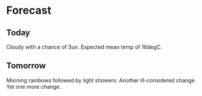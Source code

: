 # Forecast

## Today

Cloudy with a chance of Sun.
Expected mean temp of 16degC.

## Tomorrow

Morning rainbows followed by light showers.
Another ill-considered change.
Yet one more change..

